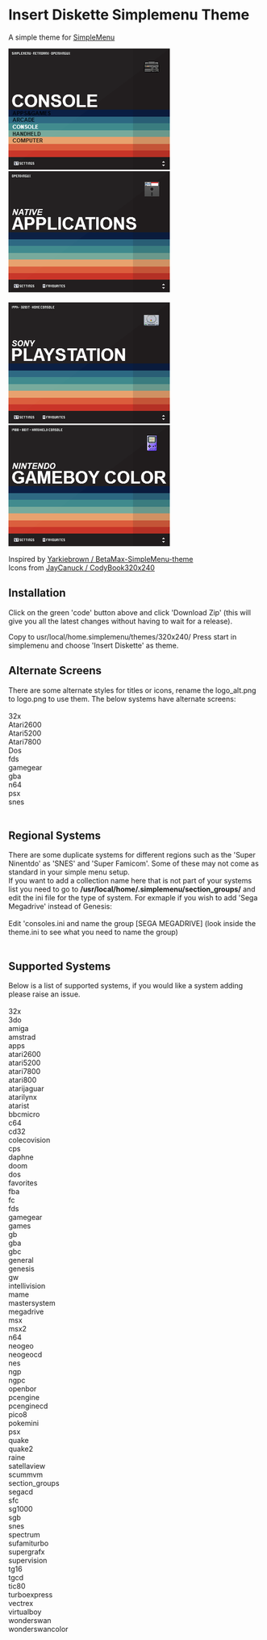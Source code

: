 # Insert Diskette Simplemenu Theme
A simple theme for [SimpleMenu](https://github.com/fgl82/simplemenu)

![](https://raw.githubusercontent.com/V4NT0M/insert-diskette-simplemenu-theme/main/Insert%20Diskette/resources/section_groups/consoles.png) &nbsp; &nbsp; ![](https://raw.githubusercontent.com/V4NT0M/insert-diskette-simplemenu-theme/main/Insert%20Diskette/resources/apps/logo.png) &nbsp; <br/><br/>
![](https://raw.githubusercontent.com/V4NT0M/insert-diskette-simplemenu-theme/main/Insert%20Diskette/resources/psx/logo.png) &nbsp; &nbsp; ![](https://raw.githubusercontent.com/V4NT0M/insert-diskette-simplemenu-theme/main/Insert%20Diskette/resources/gbc/logo.png) &nbsp; <br/>

Inspired by [Yarkiebrown / BetaMax-SimpleMenu-theme](https://github.com/Yarkiebrown/BetaMax-SimpleMenu-theme)<br/>
Icons from [JayCanuck / CodyBook320x240](https://github.com/JayCanuck/CodyBook320x240)

## Installation

Click on the green 'code' button above and click 'Download Zip' (this will give you all the latest changes without having to wait for a release).

Copy to usr/local/home.simplemenu/themes/320x240/
Press start in simplemenu and choose 'Insert Diskette' as theme.
<br/>
## Alternate Screens
There are some alternate styles for titles or icons, rename the logo_alt.png to logo.png to use them. The below systems have alternate screens:<br/>
<br/>
32x<br/>
Atari2600<br/>
Atari5200<br/>
Atari7800<br/>
Dos<br/>
fds<br/>
gamegear<br/>
gba<br/>
n64<br/>
psx<br/>
snes<br/>
<br/>
## Regional Systems
There are some duplicate systems for different regions such as the 'Super Ninentdo' as 'SNES' and 'Super Famicom'. Some of these may not come as standard in your simple menu setup.<br/>
If you want to add a collection name here that is not part of your systems list you need to go to **/usr/local/home/.simplemenu/section_groups/** and edit the ini file for the type of system. For exmaple if you wish to add 'Sega Megadrive' instead of Genesis:<br/>
<br/>
Edit 'consoles.ini and name the group [SEGA MEGADRIVE] (look inside the theme.ini to see what you need to name the group)<br/>
<br/>
## Supported Systems
Below is a list of supported systems, if you would like a system adding please raise an issue.<br/>
<br/>
32x<br/>
3do<br/>
amiga<br/>
amstrad<br/>
apps<br/>
atari2600<br/>
atari5200<br/>
atari7800<br/>
atari800<br/>
atarijaguar<br/>
atarilynx<br/>
atarist<br/>
bbcmicro<br/>
c64<br/>
cd32<br/>
colecovision<br/>
cps<br/>
daphne<br/>
doom<br/>
dos<br/>
favorites<br/>
fba<br/>
fc<br/>
fds<br/>
gamegear<br/>
games<br/>
gb<br/>
gba<br/>
gbc<br/>
general<br/>
genesis<br/>
gw<br/>
intellivision<br/>
mame<br/>
mastersystem<br/>
megadrive<br/>
msx<br/>
msx2<br/>
n64<br/>
neogeo<br/>
neogeocd<br/>
nes<br/>
ngp<br/>
ngpc<br/>
openbor<br/>
pcengine<br/>
pcenginecd<br/>
pico8<br/>
pokemini<br/>
psx<br/>
quake<br/>
quake2<br/>
raine<br/>
satellaview<br/>
scummvm<br/>
section_groups<br/>
segacd<br/>
sfc<br/>
sg1000<br/>
sgb<br/>
snes<br/>
spectrum<br/>
sufamiturbo<br/>
supergrafx<br/>
supervision<br/>
tg16<br/>
tgcd<br/>
tic80<br/>
turboexpress<br/>
vectrex<br/>
virtualboy<br/>
wonderswan<br/>
wonderswancolor<br/>



